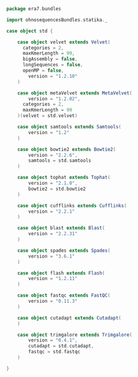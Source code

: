 
```scala
package era7.bundles

import ohnosequencesBundles.statika._

case object std {

	case object velvet extends Velvet(
	  categories = 2,
	  maxKmerLength = 99,
	  bigAssembly = false,
	  longSequences = false,
	  openMP = false,
		version = "1.2.10"
	)

	case object metaVelvet extends MetaVelvet(
		version = "1.2.02",
	  categories = 2,
	  maxKmerLength = 99
	)(velvet = std.velvet)

	case object samtools extends Samtools(
		version = "1.2"
	)

	case object bowtie2 extends Bowtie2(
		version = "2.2.6",
		samtools = std.samtools
	)

	case object tophat extends Tophat(
		version = "2.1.0",
		bowtie2 = std.bowtie2
	)

	case object cufflinks extends Cufflinks(
		version = "2.2.1"
	)

	case object blast extends Blast(
		version = "2.2.31"
	)

	case object spades extends Spades(
		version = "3.6.1"
	)

	case object flash extends Flash(
		version = "1.2.11"
	)

	case object fastqc extends FastQC(
		version = "0.11.3"
	)

	case object cutadapt extends Cutadapt(
	)

	case object trimgalore extends Trimgalore(
		version = "0.4.1",
		cutadapt = std.cutadapt,
		fastqc = std.fastqc
	)

}

```




[main/scala/era7.bundles/awsCompats.scala]: awsCompats.scala.md
[main/scala/era7.bundles/std.scala]: std.scala.md
[test/scala/era7.bundles/Tests.scala]: ../../../test/scala/era7.bundles/Tests.scala.md